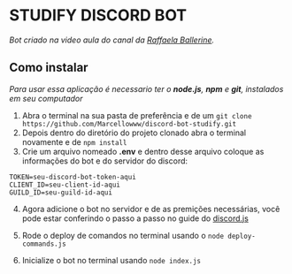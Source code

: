 # STUDIFY DISCORD BOT

_Bot criado na video aula do canal da [Raffaela Ballerine](https://github.com/rafaballerini)._

## Como instalar

_Para usar essa aplicação é necessario ter o **node.js**, **npm** e **git**, instalados em seu computador_

1. Abra o terminal na sua pasta de preferência e de um `git clone https://github.com/Marcellowww/discord-bot-studify.git`
2. Depois dentro do diretório do projeto clonado abra o terminal novamente e de `npm install`
3. Crie um arquivo nomeado **.env** e dentro desse arquivo coloque as informações do bot e do servidor do discord:

```
TOKEN=seu-discord-bot-token-aqui
CLIENT_ID=seu-client-id-aqui
GUILD_ID=seu-guild-id-aqui
```

4. Agora adicione o bot no servidor e de as premições necessárias, você pode estar conferindo o passo a passo no guide do [discord.js](https://discordjs.guide/preparations/setting-up-a-bot-application.html)

5. Rode o deploy de comandos no terminal usando o `node deploy-commands.js`

6. Inicialize o bot no terminal usando `node index.js`
